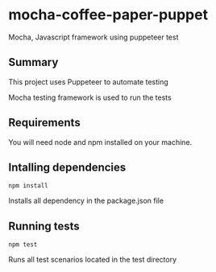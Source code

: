 # mocha-coffee-paper-puppet
Mocha, Javascript framework using puppeteer
test

## Summary

This project uses Puppeteer to automate testing

Mocha testing framework is used to run the tests

## Requirements

You will need node and npm installed on your machine.

## Intalling dependencies

```
npm install
```
Installs all dependency in the package.json file

## Running tests

```
npm test
```

Runs all test scenarios located in the test directory
